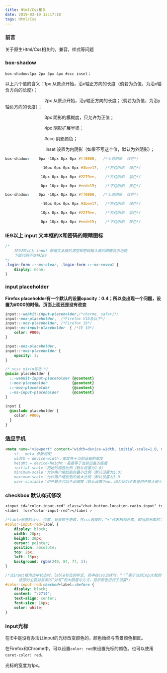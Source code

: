 ```yaml
---
title: Html/Css相关
date: 2019-03-19 12:17:18
tags: Html/Css
---
```


### 前言

关于原生Html/Css相关的，兼容，样式等问题

<!-- more -->

### box-shadow

`box-shadow:1px 2px 3px 4px #ccc inset；`

以上六个值的含义：1px  从原点开始，沿x轴正方向的长度（倘若为负值，为沿x轴负方向的长度）；

　　　　　　　　　2px  从原点开始，沿y轴正方向的长度；（倘若为负值，为沿y轴负方向的长度）；

　　　　　　　　　3px  阴影的模糊度，只允许为正值；

　　　　　　　　　4px  阴影扩展半径；

　　　　　　　　　#ccc  阴影颜色；

　　　　　　　　　 inset  设置为内阴影（如果不写这个值，默认为外阴影）；

```css
box-shadow:    0px -10px 0px 0px #ff0000,   /*上边阴影  红色*/

                -10px 0px 0px 0px #3bee17,   /*左边阴影  绿色*/

                10px 0px 0px 0px #2279ee,    /*右边阴影  蓝色*/

                0px 10px 0px 0px #eede15;    /*下边阴影  黄色*/

box-shadow:    0px -10px 0px 0px #ff0000,   /*上边阴影  红色*/

                -10px 0px 0px 0px #3bee17,   /*左边阴影  绿色*/

                10px 0px 0px 0px #2279ee,    /*右边阴影  蓝色*/

                0px 10px 0px 0px #eede15;    /*下边阴影  黄色*/
```

### IE9以上 input 文本框的X和密码的眼睛图标

```css
/* 
    IE9和9以上 input 新增文本框的清空和密码输入框的眼睛显示功能 
    下面代码不支持IE9
*/
.login-form ::-ms-clear, .login-form ::-ms-reveal {
    display: none;
}
```

### input placeholder

**Firefox placeholder有一个默认的设置opacity：0.4；所以会出现一个问题，设置为#000的时候，页面上面还是没有改变**

```css
input::-webkit-input-placeholder,/*chorme, safari*/
input:-moz-placeholder,  /*Firefox V18及以下*/
input::-moz-placeholder, /*Firefox 19*/
input:-ms-input-placeholder  { /*IE 10*/
    color: #000;
}

input:-moz-placeholder,
input::-moz-placeholder {
    opacity: 1;
}

/* scss mixin写法 */
@mixin placeholder {
  ::-webkit-input-placeholder {@content}
  :-moz-placeholder           {@content}
  ::-moz-placeholder          {@content}
  :-ms-input-placeholder      {@content}  
}
 
input {
  @include placeholder {
    color: #000;
  }
}
```

### 适应手机

```html
<meta name="viewport" content="width=device-width, initial-scale=1.0, maximum-scale=1.0, user-scalable=no">
    <!-- meta 参数说明
    width = device-width：宽度等于当前设备的宽度
    height = device-height：高度等于当前设备的高度
    initial-scale：初始的缩放比例（默认设置为1.0）
    minimum-scale：允许用户缩放到的最小比例（默认设置为1.0）
    maximum-scale：允许用户缩放到的最大比例（默认设置为1.0
    user-scalable：用户是否可以手动缩放（默认设置为no，因为我们不希望用户放大缩小页面） -->
```

### checkbox 默认样式修改

```css
<input id="color-input-red" class="chat-button-location-radio-input" type="checkbox" name="color-input-red" value="#f0544d" />
<label  for="color-input-red"></label >

/*lable标签的大小、位置、背景颜色更改，在css选择时，“+”代表相邻元素，即当前元素的下一元素*/
#color-input-red+label {
    display: block;
    width: 20px;
    height: 20px;
    cursor: pointer;
    position: absolute;
    top: 2px;
    left: 15px;
    background: rgba(240, 84, 77, 1);
}

/*当input框为选中状态时，lable标签的样式，其中在css选择时，“：”表示当前input框的值，即checked；
      该部分主要对显示的“对号”的大限居中方式，显示颜色进行了设置*/
#color-input-red:checked+label::before {
    display: block;
    content: "\2714";
    text-align: center;
    font-size: 16px;
    color: white;
}
```

### input光标

在IE中是没有办法让input的光标改变颜色的，颜色始终与背景颜色相反。

在Firefox和Chrome中，可以设置`color: red`来设置光标的颜色。也可以使用`caret-color: red`。

光标的宽度为1px。